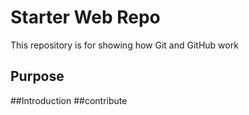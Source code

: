 # Starter Web Repo

This repository is for showing how Git and GitHub work

## Purpose


##Introduction
##contribute
